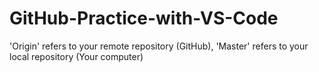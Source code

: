 # GitHub-Practice-with-VS-Code
<p>
'Origin' refers to your remote repository (GitHub),  'Master' refers to your local repository (Your computer)
</p>